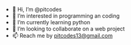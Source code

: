 - 👋 Hi, I’m @pitcodes
- 👀 I’m interested in programming an coding
- 🌱 I’m currently learning python
- 💞️ I’m looking to collaborate on a web project
- 📫 Reach me by pitcodes13@gmail.com

<!---
pitcodes/pitcodes is a ✨ special ✨ repository because its `README.md` (this file) appears on your GitHub profile.
You can click the Preview link to take a look at your changes.
--->

